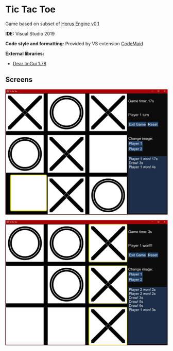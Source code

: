 # Tic Tac Toe

Game based on subset of [Horus Engine v0.1](https://github.com/medranSolus/HorusEngine)

**IDE:** Visual Studio 2019

**Code style and formatting:** Provided by VS extension [CodeMaid](http://www.codemaid.net/)

**External libraries:**
  - [Dear ImGui 1.78](https://github.com/ocornut/imgui)

## Screens
![Game](Screens/GameScreen.png "Main game")

![Win](Screens/WinScreen.png "Player wins")

